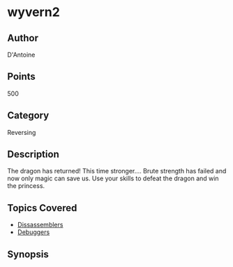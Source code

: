# wyvern2

## Author
D'Antoine
## Points
500
## Category
Reversing
## Description
The dragon has returned! This time stronger....
Brute strength has failed and now only magic can save us. Use your skills to defeat the dragon and win the princess.
## Topics Covered

- [Dissassemblers](/reverse-engineering/what-are-disassemblers/)
- [Debuggers](/reverse-engineering/what-is-gdb/)
## Synopsis

